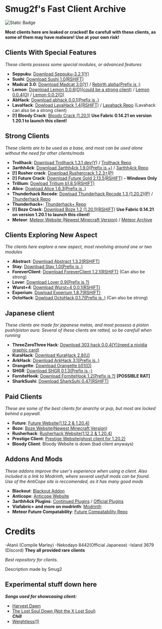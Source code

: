 # Smug2f's Fast Client Archive

![Static Badge](https://img.shields.io/badge/Made%20By%20-%20Smug2f%20-%20%23d20e74) 


**Most clients here are leaked or cracked! Be carefull with these clients, as some of them may have malware! Use at your own risk!** <br>

## Clients With Special Features
_These clients possess some special modules, or advanced features_
- **Seppuku**: [Download Seppuku-3.2.1(Y)](https://github.com/seppukudevelopment/seppuku/releases/download/3.2.1/seppuku-3.2.1.jar)
- **Sushi**: [Download Sushi 1.0(RSHIFT)](https://github.com/Toshimichi0915/sushi-client/releases/download/1.0/sushi.jar)
- **Madcat 3.0**: [Download Madcat 3.0(Y)](https://github.com/KgDW/MadCat-deobf-decomp-buildable/releases/download/3.0/MadCat-3.0-obf.jar) / [Rebirth alpha(Prefix is ;)](https://github.com/Smug2f/Fast-Client-Archive/releases/download/v1.0.0/rebirth-alpha.jar)
- **Lemon**: [Download Lemon 0.0.6(O)(could be a strong client)](https://github.com/Smug2f/Fast-Client-Archive/releases/download/v1.0.0/lemon-v0.0.6-release.jar) / [Lemon 0.0.4(O)](https://github.com/Smug2f/Fast-Client-Archive/releases/download/v1.0.0/lemonclient_-v0.0.4-release.jar)  / [Lemon 0.0.2(O)](https://github.com/Smug2f/Fast-Client-Archive/releases/download/v1.0.0/lemonclient_v0.0.2.jar)
- **AbHack**: [Download abhack 0.0.1(Prefix is .)](https://github.com/Smug2f/Stuff-for-archive/releases/download/stay/ab-Hack-1128.jar)
- **LavaHack**: [Dowload LavaHack 1.4(RSHIFT)](https://github.com/Smug2f/Fast-Client-Archive/releases/download/v1.0.0/LavaHack-Public-b1.3-release.jar) / [Lavahack Repo](https://github.com/TheKisDevs/LavaHack-Forge) (Lavahack can also be a strong client)
- **[!] Bloody Crack**: [Bloody Crack (1.20.1)](https://github.com/PlutoSolutions/BLOODYCLIENT1.0.0) **Use Fabric 0.14.21 on version 1.20.1 to launch this client!**
  
## Strong Clients
_These clients are to be used as a base, and most can be used alone without the need for other clients/mods_
- **Trollhack**: [Download Trollhack 1.3.1 dev(Y)](https://cdn.discordapp.com/attachments/1084352566592294912/1172241225324171375/TrollHack-1.3.1-nightly-ee9b436.jar?ex=655f99b7&is=654d24b7&hm=5a4d10d5f6652076174cdbdd1020e03fbad444263ae127d9735fdcd1d4146f5c&) / [Trollhack Repo](https://github.com/Luna5ama/TrollHack)
- **3arthh4ck**: [Download 3arthh4ck 1.9.0(Prefix is +)](https://github.com/Smug2f/Fast-Client-Archive/releases/download/v1.0.0/3arthh4ck-1.9.0-release.jar) / [3arthh4ck Repo](https://github.com/3arthh4ckDevelopment/3arthh4ck-Client)
- **[!] Rusher crack**: [Download Rushercrack 1.2.3+(P)](https://crystalpvp.ru/rusherhack/rushercrack.jar)
- **[!] Future Crack**: [Download Future Gold 2.13.5(RSHIFT)](https://crystalpvp.ru/future/Installer.jar) __- Windows Only__
- **Trillium**: [Dowload Trillium b1.8.5(RSHIFT)](https://github.com/Smug2f/Stuff-for-archive/releases/download/stay/Trillium-b1.8.5-release.jar)
- **Alice**: [Dowload Alice 1.6.3(Prefix is .)](https://github.com/Smug2f/Stuff-for-archive/releases/download/stay/Alice.public.1.6.3.jar)
- **Thunderhack Recode**: [Dowload Thunderhack Recode 1.3 (1.20.2)(P)](https://github.com/Smug2f/Fast-Client-Archive/releases/download/v1.0.0/builded.thunderhack-1.3.jar) / [Thunderhack Repo](https://github.com/Pan4ur/ThunderHack-Recode)
- **Thunderhack+**: [Thunderhack+ Repo](https://github.com/Pan4ur/ThunderHackPlus)
- **[!] Boze Crack**: [Download Boze 1.2 (1.20.1)(RSHIFT)](https://crystalpvp.ru/bozeupdate/bozecrack.zip) **Use Fabric 0.14.21 on version 1.20.1 to launch this client!**
- **Meteor**: [Meteor Website (Newest Minecraft Version)](https://meteorclient.com) / [Meteor Archive](https://github.com/ManInMyVan/meteor-archive)

## Clients Exploring New Aspect 
_The clients here explore a new aspect, most revolving around one or two modules_
- **Abstract**: [Download Abstract 1.3.2(RSHIFT)](https://github.com/WMSGaming/Abstract-1.12.2/releases/download/Public/abstract-v1.3.2.jar)
- **Stay**: [Download Stay 1.0(Prefix is .)](https://github.com/Smug2f/Stuff-for-archive/releases/download/stay/STAY.Latest.jar)
- **ForeverClient**: [Download ForeverClient 1.2.1(RSHIFT)](https://github.com/h1tm4nqq/ForeverClient-leak/releases/download/1.2.1/ForeverClient-Leak-1.2.1.jar) (Can also be strong)
- **Lover**: [Download Lover 0.9(Prefix is ?)](https://github.com/Smug2f/Stuff-for-archive/releases/download/stay/Lover-0.9-release.jar)
- **Wurst+4**: [Download Wurst+4 0.0.1(RSHIFT)](https://github.com/Smug2f/Stuff-for-archive/releases/download/stay/wurst-plus-four-0.0.1-release.jar)
- **Experium**: [Dowload Experium 1.8.7(RSHIFT)](https://github.com/3000IQPlay/Experium/releases/download/1.8.7/Experium.gang.jar)
- **OctoHack**: [Dowload OctoHack 0.1.7(Prefix is .)](https://github.com/Simple-Github-ORG/OctoHack-SRC/releases/download/idk/octohack-0.1.7-release.jar) (Can also be strong)
  
## Japanese client
_These clients are made for japanese metas, and most possess a piston push/piston aura. Several of these clients are ratted, so be carefull when running_
- **ThreeZeroThree Hack**: [Download 303 hack 0.0.4(Y)(need a nividia graphic card)](https://github.com/Smug2f/Stuff-for-archive/releases/download/stay/ThreeZeroThreeHack.jar)
- **KuraHack**: [Download KuraHack 2.8(U)](https://github.com/Smug2f/Fast-Client-Archive/releases/download/v1.0.0/Kura-release-2.8.jar)
- **ArkHack**: [Download ArkHack 3.1(Prefix is .)](https://github.com/Smug2f/Fast-Client-Archive/releases/download/v1.0.0/ArkHack-3.1-clean.jar)
- **Orangette**: [Download Orangette b51(O)](https://github.com/Smug2f/Stuff-for-archive/releases/download/stay/ThreeZeroThreeHack.jar)
- **SHGR**: [Download SHGR 0.1.3(Prefix is -)](https://github.com/Smug2f/Fast-Client-Archive/releases/download/v1.0.0/shgr-0.1.3.jar)
- **ForniteHook**: [Download ForniteHook 1.2(Prefix is ?)](https://github.com/Smug2f/Fast-Client-Archive/releases/download/v1.0.0/FortniteHook-Cracked.jar) **[POSSIBLE RAT]**
- **SharkSushi**: [Download SharkSuhi 0.47(RSHIFT)](https://github.com/Smug2f/Fast-Client-Archive/releases/download/v1.0.0/shark-sushi-0.4.7.jar)

## Paid Clients
_These are some of the best clients for anarchy or pvp, but most are locked behind a paywall._
- **Future**: [Future Website(1.12.2 & 1.20.4)](https://www.futureclient.net/)
- **Boze**: [Boze Website(Newest Minecraft Version)](https://boze.dev/)
- **Rusherhack**: [Rusherhack Website(1.12.2 & 1.20.4)](https://rusherhack.org/)
- **Prestige Client**: [Prestige Website(ghost client for 1.20.2)](https://prestigeclient.vip/)
- **Bloody Client**: Bloody Website is down (bad client anyways)

## Addons And Mods
_These addons improve the user's experience when using a client. Also included is a link to Modrinth, where several usefull mods can be found. Use of the AntiCope site is reccomended, as it has many good mods_ 
- **Blackout**: [Blackout Addon](https://github.com/KassuK1/BlackOut/releases)
- **Anticope**: [Anticope Website](https://anticope.pages.dev)
- **3arthh4ck Plugins**: [Continued Plugins](https://github.com/3arthh4ckDevelopment/3arthh4ck-Plugins) / [Official Plugins](https://github.com/3arthqu4ke/3arthh4ck/tree/plugins)
- **Viafabric+ and more on modrinth**: [Modrinth](https://modrinth.com/mods)
- **Meteor Future Compatability**: [Future Compatability Repo](https://github.com/AGENTISNUM1/meteor-future/)

# Credits
-Atanii (Compile Marley) 
-Nekodayo 8442(Official Japanese)
-Island 3679 (Discord)
**They all provided rare clients**  

_Best repository for clients._

Description made by Smug2<br>
## Experimental stuff down here
_**Songs used for showcasing client:**_<br>
- [Harvest Dawn](https://youtu.be/8oF20GLU2v0)<br>
- [The Lost Soul Down (Not the X Lost Soul)](https://www.youtube.com/watch?v=vtlOcMEqMy4)<br>
_**Chill**_
- [Weightless(1)](https://youtu.be/j3X7vhvqi_E?si=zSfNl818PaD5hw1r)<br>
